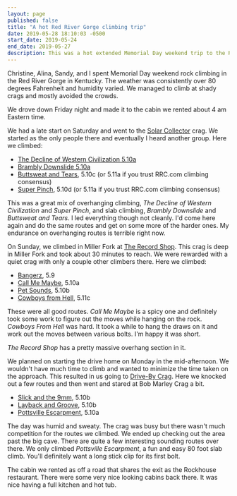```yaml
---
layout: page
published: false
title: "A hot Red River Gorge climbing trip"
date: 2019-05-28 18:10:03 -0500
start_date: 2019-05-24
end_date: 2019-05-27
description: This was a hot extended Memorial Day weekend trip to the Red River Gorge in Kentucky.
---
```


Christine, Alina, Sandy, and I spent Memorial Day weekend rock climbing in the Red River Gorge in Kentucky. The weather was consistently over 80 degrees Fahrenheit and humidity varied. We managed to climb at shady crags and mostly avoided the crowds.

We drove down Friday night and made it to the cabin we rented about 4 am Eastern time.

We had a late start on Saturday and went to the [Solar Collector](https://www.redriverclimbing.com/RRCGuide/?type=wall&id=71) crag. We started as the only people there and eventually I heard another group. Here we climbed:

- [The Decline of Western Civilization 5.10a](https://www.redriverclimbing.com/RRCGuide/?type=route&id=2472)
- [Brambly Downslide 5.10a](https://www.redriverclimbing.com/RRCGuide/?type=route&id=2123)
- [Buttsweat and Tears](https://www.redriverclimbing.com/RRCGuide/?type=route&id=2475), 5.10c (or 5.11a if you trust RRC.com climbing consensus)
- [Super Pinch](https://www.redriverclimbing.com/RRCGuide/?type=route&id=916), 5.10d (or 5.11a if you trust RRC.com climbing consensus)

This was a great mix of overhanging climbing, _The Decline of Western Civilization_ and _Super Pinch_, and slab climbing, _Brambly Downslide_ and _Buttsweat and Tears_. I led everything though not cleanly. I'd come here again and do the same routes and get on some more of the harder ones. My endurance on overhanging routes is terrible right now.

On Sunday, we climbed in Miller Fork at [The Record Shop](https://www.redriverclimbing.com/RRCGuide/?type=wall&id=207). This crag is deep in Miller Fork and took about 30 minutes to reach. We were rewarded with a quiet crag with only a couple other climbers there. Here we climbed:

- [Bangerz](https://www.redriverclimbing.com/RRCGuide/?type=route&id=3331), 5.9
- [Call Me Maybe](https://www.redriverclimbing.com/RRCGuide/?type=route&id=3332), 5.10a
- [Pet Sounds](https://www.redriverclimbing.com/RRCGuide/?type=route&id=3329), 5.10b
- [Cowboys from Hell](https://www.redriverclimbing.com/RRCGuide/?type=route&id=3259), 5.11c

These were all good routes. _Call Me Maybe_ is a spicy one and definitely took some work to figure out the moves while hanging on the rock. _Cowboys From Hell_ was hard. It took a while to hang the draws on it and work out the moves between various bolts. I'm happy it was short.

_The Record Shop_ has a pretty massive overhang section in it.

We planned on starting the drive home on Monday in the mid-afternoon. We wouldn't have much time to climb and wanted to minimize the time taken on the approach. This resulted in us going to [Drive-By Crag](https://www.redriverclimbing.com/RRCGuide/index.php?type=wall&id=68). Here we knocked out a few routes and then went and stared at Bob Marley Crag a bit.

- [Slick and the 9mm](https://www.redriverclimbing.com/RRCGuide/?type=route&id=1009), 5.10b
- [Layback and Groove](https://www.redriverclimbing.com/RRCGuide/?type=route&id=3779), 5.10b
- [Pottsville Escarpment](https://www.redriverclimbing.com/RRCGuide/?type=route&id=2619), 5.10a

The day was humid and sweaty. The crag was busy but there wasn't much competition for the routes we climbed. We ended up checking out the area past the big cave. There are quite a few interesting sounding routes over there. We only climbed _Pottsville Escarpment_, a fun and easy 80 foot slab climb. You'll definitely want a long stick clip for its first bolt.

The cabin we rented as off a road that shares the exit as the Rockhouse restaurant. There were some very nice looking cabins back there. It was nice having a full kitchen and hot tub.

